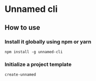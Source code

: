 # Unnamed cli

## How to use

### Install it globally using npm or yarn

```console
npm install -g unnamed-cli
```

### Initialize a project template

```console
create-unnamed
```

